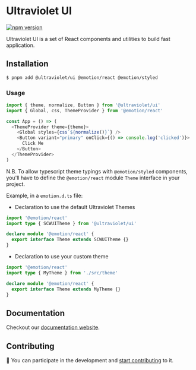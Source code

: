 # Ultraviolet UI

[![npm version](https://badge.fury.io/js/%40scaleway%2Fui.svg)](https://badge.fury.io/js/%40scaleway%2Fui)

Ultraviolet UI is a set of React components and utilities to build fast application.

## Installation

```sh
$ pnpm add @ultraviolet/ui @emotion/react @emotion/styled
```

### Usage

```js
import { theme, normalize, Button } from '@ultraviolet/ui'
import { Global, css, ThemeProvider } from '@emotion/react'

const App = () => (
  <ThemeProvider theme={theme}>
    <Global styles={css`${normalize()}`} />
    <Button variant="primary" onClick={() => console.log('clicked')}>
      Click Me
    </Button>
  </ThemeProvider>
)
```

N.B. To allow typescript theme typings with `@emotion/styled` components,
you'll have to define the `@emotion/react` module `Theme` interface in your project.

Example, in a `emotion.d.ts` file:

- Declaration to use the default Ultraviolet Themes

```ts
import '@emotion/react'
import type { SCWUITheme } from '@ultraviolet/ui'

declare module '@emotion/react' {
  export interface Theme extends SCWUITheme {}
}
```

- Declaration to use your custom theme

```ts
import '@emotion/react'
import type { MyTheme } from './src/theme'

declare module '@emotion/react' {
  export interface Theme extends MyTheme {}
}
```

## Documentation

Checkout our [documentation website](https://storybook.ultraviolet.scaleway.com/).


## Contributing

📝 You can participate in the development and [start contributing](/CONTRIBUTING.md) to it.
